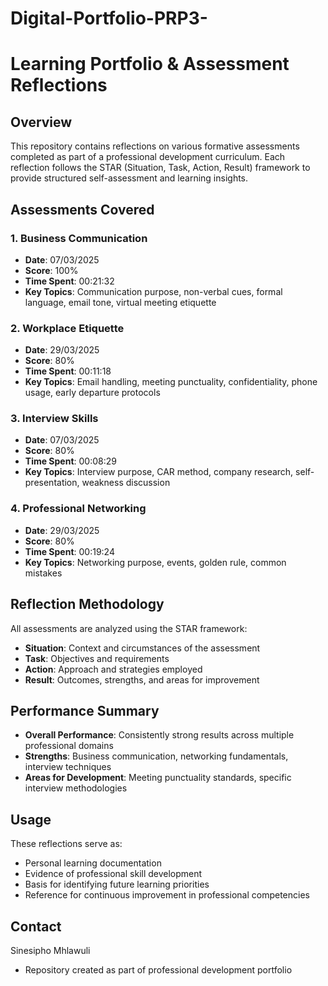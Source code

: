# Digital-Portfolio-PRP3-
# Learning Portfolio & Assessment Reflections

## Overview
This repository contains reflections on various formative assessments completed as part of a professional development curriculum. Each reflection follows the STAR (Situation, Task, Action, Result) framework to provide structured self-assessment and learning insights.

## Assessments Covered

### 1. Business Communication
- **Date**: 07/03/2025
- **Score**: 100%
- **Time Spent**: 00:21:32
- **Key Topics**: Communication purpose, non-verbal cues, formal language, email tone, virtual meeting etiquette

### 2. Workplace Etiquette
- **Date**: 29/03/2025
- **Score**: 80%
- **Time Spent**: 00:11:18
- **Key Topics**: Email handling, meeting punctuality, confidentiality, phone usage, early departure protocols

### 3. Interview Skills
- **Date**: 07/03/2025
- **Score**: 80%
- **Time Spent**: 00:08:29
- **Key Topics**: Interview purpose, CAR method, company research, self-presentation, weakness discussion

### 4. Professional Networking
- **Date**: 29/03/2025
- **Score**: 80%
- **Time Spent**: 00:19:24
- **Key Topics**: Networking purpose, events, golden rule, common mistakes

## Reflection Methodology
All assessments are analyzed using the STAR framework:
- **Situation**: Context and circumstances of the assessment
- **Task**: Objectives and requirements
- **Action**: Approach and strategies employed
- **Result**: Outcomes, strengths, and areas for improvement

## Performance Summary
- **Overall Performance**: Consistently strong results across multiple professional domains
- **Strengths**: Business communication, networking fundamentals, interview techniques
- **Areas for Development**: Meeting punctuality standards, specific interview methodologies

## Usage
These reflections serve as:
- Personal learning documentation
- Evidence of professional skill development
- Basis for identifying future learning priorities
- Reference for continuous improvement in professional competencies

## Contact
Sinesipho Mhlawuli
- Repository created as part of professional development portfolio
